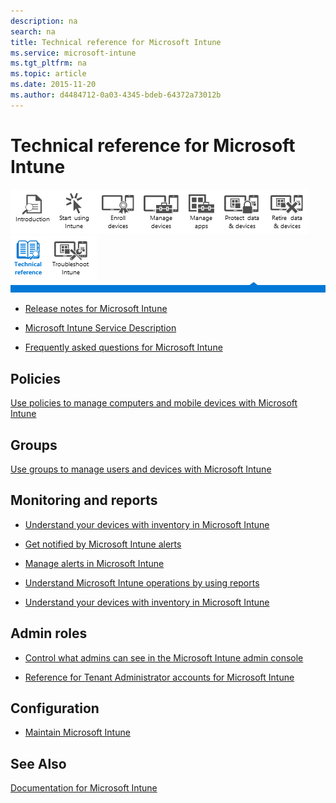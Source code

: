 ```yaml
---
description: na
search: na
title: Technical reference for Microsoft Intune
ms.service: microsoft-intune
ms.tgt_pltfrm: na
ms.topic: article
ms.date: 2015-11-20
ms.author: d4484712-0a03-4345-bdeb-64372a73012b
---
```

# Technical reference for Microsoft Intune
![](../Image/Nav_Icons/WIT_Tile_W_Overview.png)![](../Image/Nav_Icons/WIT_Tile_W_GetStarted.png)![](../Image/Nav_Icons/WIT_Tile_W_EnrollDevices.png)![](../Image/Nav_Icons/WIT_Tile_W_ManageDevices.png)![](../Image/Nav_Icons/WIT_Tile_W_ManageApps.png)![](../Image/Nav_Icons/WIT_Tile_W_ProtectResources.png)![](../Image/Nav_Icons/WIT_Tile_W_RetireData.png)![](../Image/Nav_Icons/WIT_Tile_W_TechnicalReferenceHighlight.png)![](../Image/Nav_Icons/WIT_Tile_W_Troubleshooting.png)
![](../Image/Nav_Icons/WIT_Banner_TechnicalReference.png)

- [Release notes for Microsoft Intune](../Topic/Release_notes_for_Microsoft_Intune.md)

- [Microsoft Intune Service Description](../Topic/Microsoft_Intune_Service_Description.md)

- [Frequently asked questions for Microsoft Intune](../Topic/Frequently_asked_questions_for_Microsoft_Intune.md)

## Policies
[Use policies to manage computers and mobile devices with Microsoft Intune](../Topic/Use_policies_to_manage_computers_and_mobile_devices_with_Microsoft_Intune.md)

## Groups
[Use groups to manage users and devices with Microsoft Intune](../Topic/Use_groups_to_manage_users_and_devices_with_Microsoft_Intune.md)

## Monitoring and reports

- [Understand your devices with inventory in Microsoft Intune](../Topic/Understand_your_devices_with_inventory_in_Microsoft_Intune.md)

- [Get notified by Microsoft Intune alerts](../Topic/Get_notified_by_Microsoft_Intune_alerts.md)

- [Manage alerts in Microsoft Intune](../Topic/Manage_alerts_in_Microsoft_Intune.md)

- [Understand Microsoft Intune operations by using reports](../Topic/Understand_Microsoft_Intune_operations_by_using_reports.md)

- [Understand your devices with inventory in Microsoft Intune](../Topic/Understand_your_devices_with_inventory_in_Microsoft_Intune.md)

## Admin roles

- [Control what admins can see in the Microsoft Intune admin console](../Topic/Control_what_admins_can_see_in_the_Microsoft_Intune_admin_console.md)

- [Reference for Tenant Administrator accounts for Microsoft Intune](../Topic/Reference_for_Tenant_Administrator_accounts_for_Microsoft_Intune.md)

## Configuration

- [Maintain Microsoft Intune](../Topic/Maintain_Microsoft_Intune.md)

## See Also
[Documentation for Microsoft Intune](../Topic/Documentation_for_Microsoft_Intune.md)

